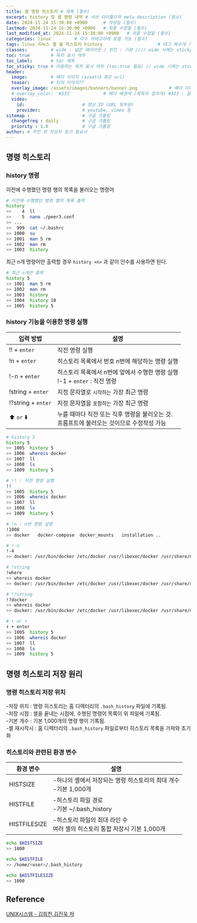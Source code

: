 ```yaml
---
title: 셸 명령 히스토리 # 제목 (필수)
excerpt: history 및 셸 명령 내역 # 서브 타이틀이자 meta description (필수)
date: 2024-11-24 15:30:00 +0900      # 작성일 (필수)
lastmod: 2024-11-24 15:30:00 +0900   # 최종 수정일 (필수)
last_modified_at: 2024-11-24 15:30:00 +0900   # 최종 수정일 (필수)
categories: linux         # 다수 카테고리에 포함 가능 (필수)
tags: linux 리눅스 셸 쉘 히스토리 history                     # 태그 복수개 가능 (필수)
classes:         # wide : 넓은 레이아웃 / 빈칸 : 기본 //// wide 시에는 sticky toc 불가
toc: true        # 목차 표시 여부
toc_label:       # toc 제목
toc_sticky: true # 이동하는 목차 표시 여부 (toc:true 필요) // wide 시에는 sticky toc 불가
header: 
  image:         # 헤더 이미지 (asset내 혹은 url)
  teaser:        # 티저 이미지??
  overlay_image: /assets/images/banners/banner.png            # 헤더 이미지 (제목과 겹치게)
  # overlay_color: '#333'            # 헤더 배경색 (제목과 겹치게) #333 : 짙은 회색 (필수)
  video:
    id:                      # 영상 ID (URL 뒷부분)
    provider:                # youtube, vimeo 등
sitemap :                    # 구글 크롤링
  changefreq : daily         # 구글 크롤링
  priority : 1.0             # 구글 크롤링
author: # 주인 외 작성자 표기 필요시
---
```

<!--postNo: 20241124_007-->


## 명령 히스토리  

### history 명령  

이전에 수행했던 명령 행의 목록을 불러오는 명령어  

```bash
# 이전에 수행했던 명령 행의 목록 출력
history
>>    4  ll
>>    5  nano ./peer3.conf
>> ...
>>  999  cat ~/.bashrc
>> 1000  su
>> 1001  man 5 rm
>> 1002  man rm
>> 1003  history
```

최근 n개 명령어만 출력할 경우 `history <n>` 과 같이 인수를 사용하면 된다.  

```bash
# 최근 n개만 출력
history 5
>> 1001  man 5 rm
>> 1002  man rm
>> 1003  history
>> 1004  history 10
>> 1005  history 5
```

### history 기능을 이용한 명령 실행  

|입력 방법|설명|
|---|---|
|!! + `enter`|직전 명령 실행|
|!n + `enter`|히스토리 목록에서 번호 n번에 해당하는 명령 실행|
|!-n + `enter`|히스토리 목록에서 n번에 앞에서 수행한 명령 실행<br>!-1 + `enter` : 직전 명령|
|!string + `enter`|지정 문자열로 `시작하는` 가장 최근 명령|
|!?string + `enter`|지정 문자열을 `포함하는` 가장 최근 명령|
|⬆️ `or` ⬇️|누를 때마다 직전 또는 직후 명령을 불러오는 것.<br>프롬프트에 불러오는 것이므로 수정작성 가능|

```bash
# history 5
history 5
>> 1005  history 5
>> 1006  whereis docker
>> 1007  ll
>> 1008  ls
>> 1009  history 5

# !! : 직전 명령 실행
!!  
>> 1005  history 5
>> 1006  whereis docker
>> 1007  ll
>> 1008  ls
>> 1009  history 5

# !n : n번 명령 실행
!1008
>> docker   docker-compose  docker_mounts   installation ..

# !-n
!-4
>> docker: /usr/bin/docker /etc/docker /usr/libexec/docker /usr/share/man/man1/docker.1.gz

# !string
!where
>> whereis docker
>> docker: /usr/bin/docker /etc/docker /usr/libexec/docker /usr/share/man/man1/docker.1.gz

# !?string
!?docker
>> whereis docker
>> docker: /usr/bin/docker /etc/docker /usr/libexec/docker /usr/share/man/man1/docker.1.gz

# ⬆️ or ⬇️
⬆️ + enter
>> 1005  history 5
>> 1006  whereis docker
>> 1007  ll
>> 1008  ls
>> 1009  history 5
```

## 명령 히스토리 저장 원리  

### 명령 히스토리 저장 위치  

-저장 위치 : 명령 히스토리는 홈 디렉터리의 `.bash_history` 파일에 기록됨.  
-저장 시점 : 셸을 끝내는 시점에, 수행된 명령어 목록이 위 파일에 기록됨.  
-기본 개수 : 기본 1,000개의 명령 행이 기록됨.  
-셸 재시작시 : 홈 디렉터리의 `.bash_history` 파일로부터 히스토리 목록을 가져와 초기화  

### 히스토리와 관련된 환경 변수  

|환경 변수|설명|
|---|---|
|HISTSIZE|-하나의 셸에서 저장되는 명령 히스토리의 최대 개수<br>-기본 1,000개|
|HISTFILE|-히스토리 파일 경로<br>-기본 ~/.bash_history|
|HISTFILESIZE|-히스토리 파일의 최대 라인 수<br>여러 셸의 히스토리 통합 저장시 기본 1,000개|

```bash
echo $HISTSIZE
>> 1000

echo $HISTFILE
>> /home/<user>/.bash_history

echo $HISTFILESIZE
>> 1000
```

## Reference  

[UNIX시스템 - 김희천,김진욱 저 ](https://search.shopping.naver.com/book/catalog/41474371650)  
